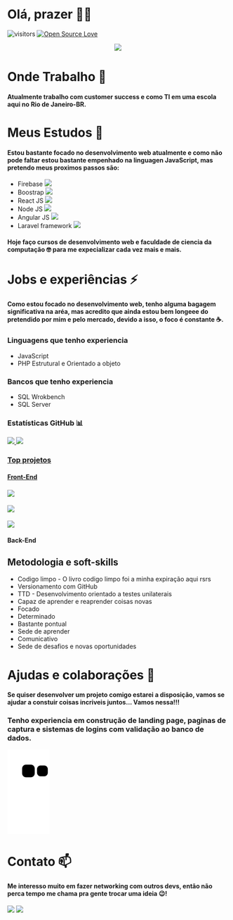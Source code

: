 # Olá, prazer 🐱‍👤
![visitors](https://visitor-badge.laobi.icu/badge?page_id=0XxMxX0.0XxMxX0)
[![Open Source Love](https://badges.frapsoft.com/os/v1/open-source.svg?v=102)](https://github.com/ellerbrock/open-source-badge/)
<p align="center">
  <!-- Typing SVG by DenverCoder1 - https://github.com/DenverCoder1/readme-typing-svg -->
  <a href="https://github.com/DenverCoder1/readme-typing-svg">
    <img src="https://readme-typing-svg.demolab.com/?lines=Bem-vindo(a)%20ao%20meu%20GitHub%20👋;Full-Stack%20web%20developer ;Sempre%20aprendendo%20novas%20coisas%20🤓&font=Fira%20Code&center=true&width=440&height=45&color=FFFe&vCenter=true&pause=1000&size=22" /></a>
</p>


# Onde Trabalho 🔭
#### Atualmente trabalho com customer success e como TI em uma escola aqui no Rio de Janeiro-BR.

# Meus Estudos 🌱
#### Estou bastante focado no desenvolvimento web atualmente e como não pode faltar estou bastante empenhado na linguagen JavaScript, mas pretendo meus proximos passos são:

<ul>
<li>Firebase <img width='20' src="https://cdn.jsdelivr.net/gh/devicons/devicon/icons/firebase/firebase-plain.svg" />
</li>
<li>Boostrap <img width='20'  src="https://cdn.jsdelivr.net/gh/devicons/devicon/icons/bootstrap/bootstrap-plain.svg" />
</li>
<li>React JS <img width='20' src="https://cdn.jsdelivr.net/gh/devicons/devicon/icons/react/react-original.svg" />
</li>
<li>Node JS <img width='20' src="https://cdn.jsdelivr.net/gh/devicons/devicon/icons/nodejs/nodejs-original.svg" />
</li>
<li>Angular JS <img width='20' src="https://cdn.jsdelivr.net/gh/devicons/devicon/icons/angularjs/angularjs-plain.svg" />
</li>
<li>Laravel framework <img width='20' src="https://cdn.jsdelivr.net/gh/devicons/devicon/icons/laravel/laravel-plain.svg" />
</li>
</ul>

#### Hoje faço cursos de desenvolvimento web e faculdade de ciencia da computação 🤓 para me expecializar cada vez mais e mais.

# Jobs e experiências ⚡
#### Como estou focado no desenvolvimento web, tenho alguma bagagem significativa na aréa, mas acredito que ainda estou bem longeee do pretendido por mim e pelo mercado, devido a isso, o foco é constante ☕.

### Linguagens que tenho experiencia
<ul>
<li>JavaScript
</li>
<li>PHP Estrutural e Orientado a objeto
</li>
</ul>

### Bancos que tenho experiencia
<ul>
<li>SQL Wrokbench
</li>
<li>SQL Server</li>
</ul>

### Estatísticas GitHub 📊
<div>
<a href="https://github.com/0XxMxX0">
<img height="150em" src="https://github-readme-stats.vercel.app/api/top-langs/?username=0XxMxX0&layout=compact&langs_count=7&theme=dracula"/>
<img height="150em"src="https://github-readme-stats.vercel.app/api?username=0XxMxX0&show_icons=true&theme=dracula&include_all_commits=true&count_private=true"/>
</div>
  
### Top projetos
 
#### Front-End
<a href="https://github.com/0XxMxX0/todo-list-js">
  <img align="center" height='138em' src="https://github-readme-stats.vercel.app/api/pin/?username=0XxMxX0&repo=todo-list-js&theme=dracula" />
</a>
<br><br>
<a href="https://github.com/0XxMxX0/pagina_de_conteudo">
  <img align="center" height='110em' src="https://github-readme-stats.vercel.app/api/pin/?username=0XxMxX0&repo=pagina_de_conteudo&theme=dracula" />
</a>
<br><br>
<a href="https://github.com/0XxMxX0/Copia-Model">
  <img align="center" height='110em' src="https://github-readme-stats.vercel.app/api/pin/?username=0XxMxX0&repo=Copia-Model&theme=dracula" />
</a>
<br>

#### Back-End
  
  
## Metodologia e soft-skills
<ul>
<li>Codigo limpo - O livro codigo limpo foi a minha expiração aqui rsrs</li>
<li>Versionamento com GitHub</li>
<li>TTD - Desenvolvimento orientado a testes unilaterais</li>
<li>Capaz de aprender e reaprender coisas novas</li>
<li>Focado</li>
<li>Determinado</li>
<li>Bastante pontual</li>
<li>Sede de aprender</li>
<li>Comunicativo</li>
<li>Sede de desafios e novas oportunidades</li>
</ul>


# Ajudas e colaborações 👯
#### Se quiser desenvolver um projeto comigo estarei a disposição, vamos se ajudar a constuir coisas incriveis juntos... Vamos nessa!!!
### Tenho experiencia em construção de landing page, paginas de captura e sistemas de logins com validação ao banco de dados.
  
![Snake animation](https://github.com/0XxMxX0/0XxMxX0/blob/output/github-contribution-grid-snake.svg)

# Contato 📫
#### Me interesso muito em fazer networking com outros devs, então não perca tempo me chama pra gente trocar uma ideia 😉!
<div>
<a href = "mailto:nunesrico2001@gmail.com"><img src="https://img.shields.io/badge/Gmail-D14836?style=for-the-badge&logo=gmail&logoColor=white" target="_blank"></a>
<a href="https://www.linkedin.com/in/matheus-nunes-desenvolvedor" target="_blank"><img src="https://img.shields.io/badge/-LinkedIn-%230077B5?style=for-the-badge&logo=linkedin&logoColor=white" target="_blank"></a>   
</div>


